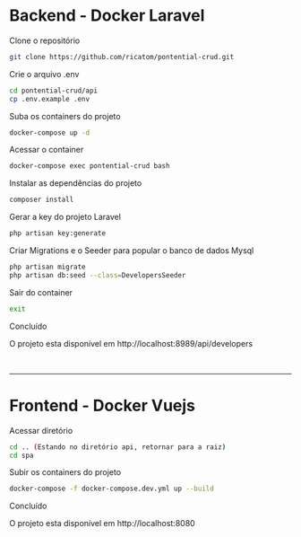 # Backend - Docker Laravel


Clone o repositório
```sh
git clone https://github.com/ricatom/pontential-crud.git
```

Crie o arquivo .env
```sh
cd pontential-crud/api
cp .env.example .env
```

Suba os containers do projeto
```sh
docker-compose up -d
```

Acessar o container
```sh
docker-compose exec pontential-crud bash
```

Instalar as dependências do projeto
```sh
composer install
```

Gerar a key do projeto Laravel
```sh
php artisan key:generate
```

Criar Migrations e o Seeder para popular o banco de dados Mysql
```sh
php artisan migrate
php artisan db:seed --class=DevelopersSeeder
```

Sair do container
```sh
exit
```

Concluído

O projeto esta disponível em http://localhost:8989/api/developers

<br><hr>

# Frontend - Docker Vuejs


Acessar diretório
```sh
cd .. (Estando no diretório api, retornar para a raiz)
cd spa
```

Subir os containers do projeto
```sh
docker-compose -f docker-compose.dev.yml up --build
```

Concluído

O projeto esta disponível em http://localhost:8080

